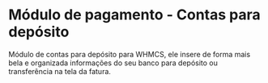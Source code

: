 # Módulo de pagamento - Contas para depósito
Módulo de contas para depósito para WHMCS, ele insere de forma mais bela e organizada informações do seu banco para depósito ou transferência na tela da fatura.

